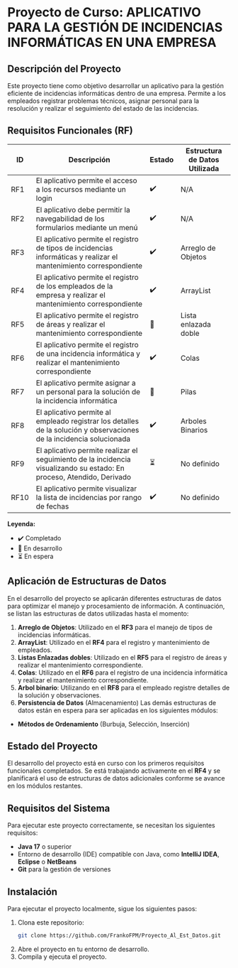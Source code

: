 # Proyecto de Curso: APLICATIVO PARA LA GESTIÓN DE INCIDENCIAS INFORMÁTICAS EN UNA EMPRESA

## Descripción del Proyecto
Este proyecto tiene como objetivo desarrollar un aplicativo para la gestión eficiente de incidencias informáticas dentro de una empresa. Permite a los empleados registrar problemas técnicos, asignar personal para la resolución y realizar el seguimiento del estado de las incidencias.

## Requisitos Funcionales (RF)

| ID  | Descripción                                                                                              | Estado            | Estructura de Datos Utilizada      |
|-----|----------------------------------------------------------------------------------------------------------|-------------------|------------------------------------|
| RF1 | El aplicativo permite el acceso a los recursos mediante un login                                         | ✔️      | N/A                                |
| RF2 | El aplicativo debe permitir la navegabilidad de los formularios mediante un menú                         | ✔️      | N/A                                |
| RF3 | El aplicativo permite el registro de tipos de incidencias informáticas y realizar el mantenimiento correspondiente | ✔️      | Arreglo de Objetos                 |
| RF4 | El aplicativo permite el registro de los empleados de la empresa y realizar el mantenimiento correspondiente | ✔️     | ArrayList                          |
| RF5 | El aplicativo permite el registro de áreas y realizar el mantenimiento correspondiente                   | 🔄         | Lista enlazada doble                         |
| RF6 | El aplicativo permite el registro de una incidencia informática y realizar el mantenimiento correspondiente | ✔️         | Colas                        |
| RF7 | El aplicativo permite asignar a un personal para la solución de la incidencia informática                 | 🔄         | Pilas                         |
| RF8 | El aplicativo permite al empleado registrar los detalles de la solución y observaciones de la incidencia solucionada | ✔️         | Arboles Binarios       |
| RF9 | El aplicativo permite realizar el seguimiento de la incidencia visualizando su estado: En proceso, Atendido, Derivado | ⏳         | No definido                         |
| RF10| El aplicativo permite visualizar la lista de incidencias por rango de fechas                             | ✔️         | No definido                         |

**Leyenda:**
- ✔️ Completado
- 🔄 En desarrollo
- ⏳ En espera

## Aplicación de Estructuras de Datos

En el desarrollo del proyecto se aplicarán diferentes estructuras de datos para optimizar el manejo y procesamiento de información. A continuación, se listan las estructuras de datos utilizadas hasta el momento:

1. **Arreglo de Objetos**: Utilizado en el **RF3** para el manejo de tipos de incidencias informáticas.
2. **ArrayList**: Utilizado en el **RF4** para el registro y mantenimiento de empleados.
3. **Listas Enlazadas dobles**: Utilizado en el **RF5** para el registro de áreas y realizar el mantenimiento correspondiente.
4. **Colas**: Utilizado en el **RF6** para el registro de una incidencia informática y realizar el mantenimiento correspondiente.
5. **Arbol binario**: Utilizando en el **RF8** para el empleado registre detalles de la solución y observaciones.
6. **Persistencia de Datos** (Almacenamiento)
Las demás estructuras de datos están en espera para ser aplicadas en los siguientes módulos:

- **Métodos de Ordenamiento** (Burbuja, Selección, Inserción)

## Estado del Proyecto

El desarrollo del proyecto está en curso con los primeros requisitos funcionales completados. Se está trabajando activamente en el **RF4** y se planificará el uso de estructuras de datos adicionales conforme se avance en los módulos restantes.

## Requisitos del Sistema

Para ejecutar este proyecto correctamente, se necesitan los siguientes requisitos:

- **Java 17** o superior
- Entorno de desarrollo (IDE) compatible con Java, como **IntelliJ IDEA**, **Eclipse** o **NetBeans**
- **Git** para la gestión de versiones

## Instalación

Para ejecutar el proyecto localmente, sigue los siguientes pasos:

1. Clona este repositorio:
   ```bash
   git clone https://github.com/FrankoFPM/Proyecto_Al_Est_Datos.git
   ```
2. Abre el proyecto en tu entorno de desarrollo.
3. Compila y ejecuta el proyecto.
